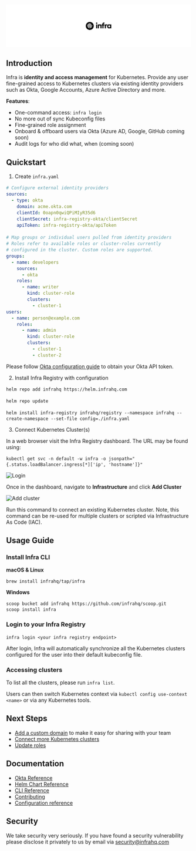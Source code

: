 <p align="center">
  <img src="./docs/images/header.svg" width="838" />
</p>

## Introduction
Infra is **identity and access management** for Kubernetes. Provide any user fine-grained access to Kubernetes clusters via existing identity providers such as Okta, Google Accounts, Azure Active Directory and more.

**Features**:
* One-command access: `infra login`
* No more out of sync Kubeconfig files
* Fine-grained role assignment
* Onboard & offboard users via Okta (Azure AD, Google, GitHub coming soon)
* Audit logs for who did what, when (coming soon)

## Quickstart

1. Create `infra.yaml` 
```yaml
# Configure external identity providers
sources:
  - type: okta
    domain: acme.okta.com
    clientId: 0oapn0qwiQPiMIyR35d6
    clientSecret: infra-registry-okta/clientSecret
    apiToken: infra-registry-okta/apiToken

# Map groups or individual users pulled from identity providers
# Roles refer to available roles or cluster-roles currently 
# configured in the cluster. Custom roles are supported. 
groups:
  - name: developers
    sources:
      - okta
    roles:
      - name: writer
        kind: cluster-role
        clusters:
          - cluster-1
users:
  - name: person@example.com
    roles:
      - name: admin
        kind: cluster-role
        clusters:
          - cluster-1
          - cluster-2
```
Please follow [Okta configuration guide](./docs/okta.md) to obtain your Okta API token. 

2. Install Infra Registry with configuration

```
helm repo add infrahq https://helm.infrahq.com

helm repo update

helm install infra-registry infrahq/registry --namespace infrahq --create-namespace --set-file config=./infra.yaml 
```

3. Connect Kubernetes Cluster(s)

In a web browser visit the Infra Registry dashboard. The URL may be found using: 

```
kubectl get svc -n default -w infra -o jsonpath="{.status.loadBalancer.ingress[*]['ip', 'hostname']}"
```
![Login](https://user-images.githubusercontent.com/251292/128047128-7bb0da64-4111-4116-b39b-03ca70687ad2.png)

Once in the dashboard, navigate to **Infrastructure** and click **Add Cluster**

![Add cluster](https://user-images.githubusercontent.com/251292/128047513-77500f36-b8a7-4b51-afff-f75f63c7fb7d.png)

Run this command to connect an existing Kubernetes cluster. Note, this command can be re-used for multiple clusters or scripted via Infrastructure As Code (IAC).

## Usage Guide 

### Install Infra CLI

**macOS & Linux**

```
brew install infrahq/tap/infra
```

**Windows**

```
scoop bucket add infrahq https://github.com/infrahq/scoop.git
scoop install infra
```

### Login to your Infra Registry

```
infra login <your infra registry endpoint>
```

After login, Infra will automatically synchronize all the Kubernetes clusters configured for the user into their default kubeconfig file. 


### Accessing clusters 

To list all the clusters, please run `infra list`. 

Users can then switch Kubernetes context via `kubectl config use-context <name>` or via any Kubernetes tools. 

## Next Steps 
* [Add a custom domain](./docs/domain.md) to make it easy for sharing with your team 
* [Connect more Kubernetes clusters](./docs/connect.md)
* [Update roles](./docs/permissions.md) 

## Documentation
* [Okta Reference](./docs/okta.md)
* [Helm Chart Reference](./docs/helm.md)
* [CLI Reference](./docs/cli.md)
* [Contributing](./docs/contributing.md)
* [Configuration reference](./docs/configuration.md)

## Security
We take security very seriously. If you have found a security vulnerability please disclose it privately to us by email via [security@infrahq.com](mailto:security@infrahq.com)
